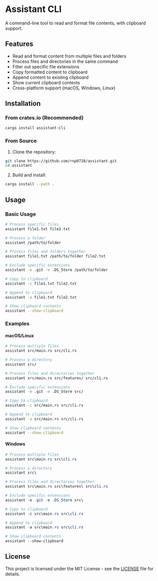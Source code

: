 # Assistant CLI

A command-line tool to read and format file contents, with clipboard support.

## Features

- Read and format content from multiple files and folders
- Process files and directories in the same command
- Filter out specific file extensions
- Copy formatted content to clipboard
- Append content to existing clipboard
- Show current clipboard contents
- Cross-platform support (macOS, Windows, Linux)

## Installation

### From crates.io (Recommended)

```bash
cargo install assistant-cli
```

### From Source

1. Clone the repository:
```bash
git clone https://github.com/rnp0728/assistant.git
cd assistant
```

2. Build and install:
```bash
cargo install --path .
```

## Usage

### Basic Usage

```bash
# Process specific files
assistant file1.txt file2.txt

# Process a folder
assistant /path/to/folder

# Process files and folders together
assistant file1.txt /path/to/folder file2.txt

# Exclude specific extensions
assistant -e .git -e .DS_Store /path/to/folder

# Copy to clipboard
assistant -c file1.txt file2.txt

# Append to clipboard
assistant -a file1.txt file2.txt

# Show clipboard contents
assistant --show-clipboard
```

### Examples

#### macOS/Linux
```bash
# Process multiple files
assistant src/main.rs src/cli.rs

# Process a directory
assistant src/

# Process files and directories together
assistant src/main.rs src/features/ src/cli.rs

# Exclude specific extensions
assistant -e .git -e .DS_Store src/

# Copy to clipboard
assistant -c src/main.rs src/cli.rs

# Append to clipboard
assistant -a src/main.rs src/cli.rs

# Show clipboard contents
assistant --show-clipboard
```

#### Windows
```powershell
# Process multiple files
assistant src\main.rs src\cli.rs

# Process a directory
assistant src\

# Process files and directories together
assistant src\main.rs src\features\ src\cli.rs

# Exclude specific extensions
assistant -e .git -e .DS_Store src\

# Copy to clipboard
assistant -c src\main.rs src\cli.rs

# Append to clipboard
assistant -a src\main.rs src\cli.rs

# Show clipboard contents
assistant --show-clipboard
```

## License

This project is licensed under the MIT License - see the [LICENSE](LICENSE) file for details.